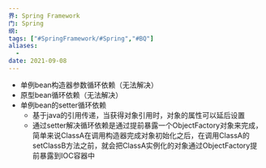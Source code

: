 ```yaml
---
界: Spring Framework
门: Spring
纲: 
tags: ["#SpringFramework/#Spring","#BQ"]
aliases:
  - 
date: 2021-09-08
---
```



-   单例bean构造器参数循环依赖（无法解决）
-   原型bean循环依赖（无法解决）
-   单例bean的setter循环依赖
    -   基于java的引用传递，当获得对象引用时，对象的属性可以延后设置
    -   通过setter解决循环依赖是通过提前暴露一个ObjectFactory对象来完成，简单来说ClassA在调用构造器完成对象初始化之后，在调用ClassA的setClassB方法之前，就会把ClassA实例化的对象通过ObjectFactory提前暴露到IOC容器中